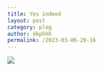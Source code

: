 ```yaml
---
title: Yes indeed 
layout: post
category: plog
author: dkphhh
permalink: /2023-03-06-20-16
---
```



![](https://cdn.jsdelivr.net/gh/dkphhh/img/imgformessage/20230306201601.jpg)
